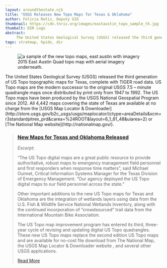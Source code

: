 ```yaml
---
layout: aroundthestate.njk
title: "USGS Releases New Topo Maps for Texas & Oklahoma"
author: Felicia Retiz, Deputy GIO
thumbnail: https://cdn.tnris.org/images/eastaustin_topo_sample_th.jpg
thumbalt: DIR Logo
abstract:
     The United States Geological Survey (USGS) released the third generation of US Topo topographic maps for Texas, complete with TIGER road data.
tags: stratmap, hpids, dir
---
```

<figure class="float-right">
<img src="https://cdn.tnris.org/images/eastaustin_topo_sample.jpg" alt="a sample of the new topo maps, east austin with imagery">
<figcaption>2015 East Austin Quad topo map with aerial imagery underneath.</figcaption>
</figure>
<p class="lead">
 The United States Geological Survey (USGS) released the third generation of US Topo topographic maps for Texas, complete with TIGER road data. US Topo maps are the modern successor to the original USGS 7.5 – minute quadrangle maps once distributed by print only from 1947 to 1992. The US Topo maps have been produced by the USGS National Geospatial Program since 2012. All 4,442 maps covering the state of Texas are available at no charge from the [USGS Map Locator & Downloader](http://store.usgs.gov/b2c_usgs/usgs/maplocator/(ctype=areaDetails&xcm=r3standardpitrex_prd&carea=%24ROOT&layout=6_1_61_48&uiarea=2) or [The National Map website](http://nationalmap.gov/).</p>

 
> ### [New Maps for Texas and Oklahoma Released](http://www.usgs.gov/newsroom/article.asp?ID=4507#.Vw0SMRMrIUF)
> 
> *Excerpt:*
> 
> “The US Topo digital maps are a great public resource to provide authoritative, robust maps to emergency management field personnel and first responders when response time matters”, said Michael Ouimet, Critical Information Systems Manager for the Texas Division of Emergency Management. “Our agency deployed the US Topo digital maps to our field personnel across the state.”
>
> Other important additions to the new US Topo maps for Texas and Oklahoma are the integration of wetlands layers using data from the U.S. Fish & Wildlife Service National Wetlands Inventory, along with the continued incorporation of “crowdsourced” trail data from the International Mountain Bike Association.
>
> The US Topo map improvement program has entered its third, three-year cycle of revising and updating digital US Topo quadrangles. These new US Topo maps replace the second edition US Topo maps and are available for no-cost file download from The National Map, the USGS Map Locator & Downloader website , and several other USGS applications.
> 
> [Read More](http://www.usgs.gov/newsroom/article.asp?ID=4507#.Vw0SMRMrIUF)

